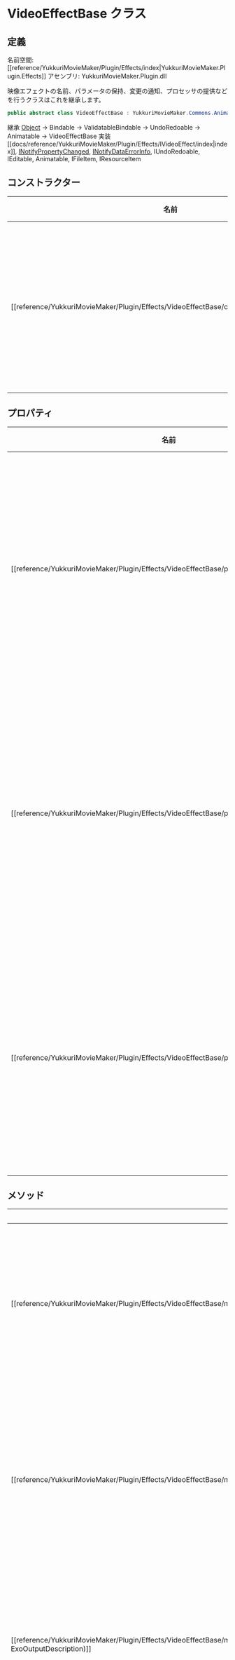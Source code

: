 # VideoEffectBase クラス

## 定義

名前空間: [[reference/YukkuriMovieMaker/Plugin/Effects/index|YukkuriMovieMaker.Plugin.Effects]]
アセンブリ: YukkuriMovieMaker.Plugin.dll

映像エフェクトの名前、パラメータの保持、変更の通知、プロセッサの提供などを行うクラスはこれを継承します。

```csharp
public abstract class VideoEffectBase : YukkuriMovieMaker.Commons.Animatable, YukkuriMovieMaker.Plugin.Effects.IVideoEffect, System.ComponentModel.INotifyPropertyChanged, System.ComponentModel.INotifyDataErrorInfo, YukkuriMovieMaker.UndoRedo.IUndoRedoable, YukkuriMovieMaker.ItemEditor.IEditable, YukkuriMovieMaker.Commons.IAnimatable, YukkuriMovieMaker.Project.IFileItem, YukkuriMovieMaker.Project.IResourceItem
```

継承 [Object](https://learn.microsoft.com/ja-jp/dotnet/api/system.object) → Bindable → ValidatableBindable → UndoRedoable → Animatable → VideoEffectBase
実装 [[docs/reference/YukkuriMovieMaker/Plugin/Effects/IVideoEffect/index|index]], [INotifyPropertyChanged](https://learn.microsoft.com/ja-jp/dotnet/api/system.componentmodel.inotifypropertychanged), [INotifyDataErrorInfo](https://learn.microsoft.com/ja-jp/dotnet/api/system.componentmodel.inotifydataerrorinfo), IUndoRedoable, IEditable, Animatable, IFileItem, IResourceItem

## コンストラクター

| 名前                                                                                                         | 説明                |
| ---------------------------------------------------------------------------------------------------------- | ----------------- |
| [[reference/YukkuriMovieMaker/Plugin/Effects/VideoEffectBase/constructor\|VideoEffectBase()]] | 新しいインスタンスを初期化します。 |

## プロパティ

| 名前                                                                                                              | 説明                        |
| --------------------------------------------------------------------------------------------------------------- | ------------------------- |
| [[reference/YukkuriMovieMaker/Plugin/Effects/VideoEffectBase/property/Label\|Label]]         | エフェクトの名前を設定します。読み取り専用です。  |
| [[reference/YukkuriMovieMaker/Plugin/Effects/VideoEffectBase/property/IsEnabled\|IsEnabled]] | エフェクトの有効または無効を取得または設定します。 |
| [[reference/YukkuriMovieMaker/Plugin/Effects/VideoEffectBase/property/Remark\|Remark]]       | エフェクトについて備考を取得または設定します。   |
## メソッド

| 名前                                                                                                                                                               | 説明                                  |
| ---------------------------------------------------------------------------------------------------------------------------------------------------------------- | ----------------------------------- |
| [[reference/YukkuriMovieMaker/Plugin/Effects/VideoEffectBase/method/Set\|Set<T>(ref T, T, string, params string[])]]                          | 参照渡しされたストレージに値を設定し、変更を通知します。        |
| [[reference/YukkuriMovieMaker/Plugin/Effects/VideoEffectBase/method/Set\|Set<T>(Expression<Func<T>>, T, string, params string[])]]            | プロパティセレクタを使用してプロパティに値を設定し、変更を通知します。 |
| [[reference/YukkuriMovieMaker/Plugin/Effects/VideoEffectBase/method/CreateExoVideoFilters\|CreateExoVideoFilters(int, ExoOutputDescription)]] | Exoとして出力する際に使用する文字列を生成します。          |
| [[reference/YukkuriMovieMaker/Plugin/Effects/VideoEffectBase/method/CreateVideoEffect\|CreateVideoEffect(IGraphicsDevicesAndContext)]]        | プロセッサーのインスタンスを生成します。                |
## 明示的なインターフェイスの実装
| 名前                                    | 説明                                     |
| ------------------------------------- | -------------------------------------- |
| IFileItem.GetFiles()                  | 空の文字列配列を返します。                          |
| IFileItem.ReplaceFile(string, string) | 何も実行されません。                             |
| IResourceItem.GetResources()          | TimelineResource オブジェクトのシーケンスを生成し返します。 |
